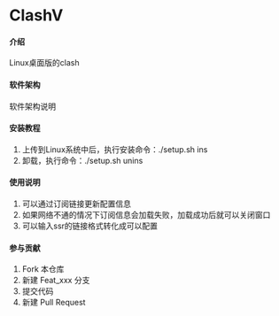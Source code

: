 # ClashV

#### 介绍
Linux桌面版的clash

#### 软件架构
软件架构说明


#### 安装教程

1.  上传到Linux系统中后，执行安装命令：./setup.sh ins
2.  卸载，执行命令：./setup.sh unins

#### 使用说明

1.  可以通过订阅链接更新配置信息
2.  如果网络不通的情况下订阅信息会加载失败，加载成功后就可以关闭窗口
3.  可以输入ssr的链接格式转化成可以配置

#### 参与贡献

1.  Fork 本仓库
2.  新建 Feat_xxx 分支
3.  提交代码
4.  新建 Pull Request
